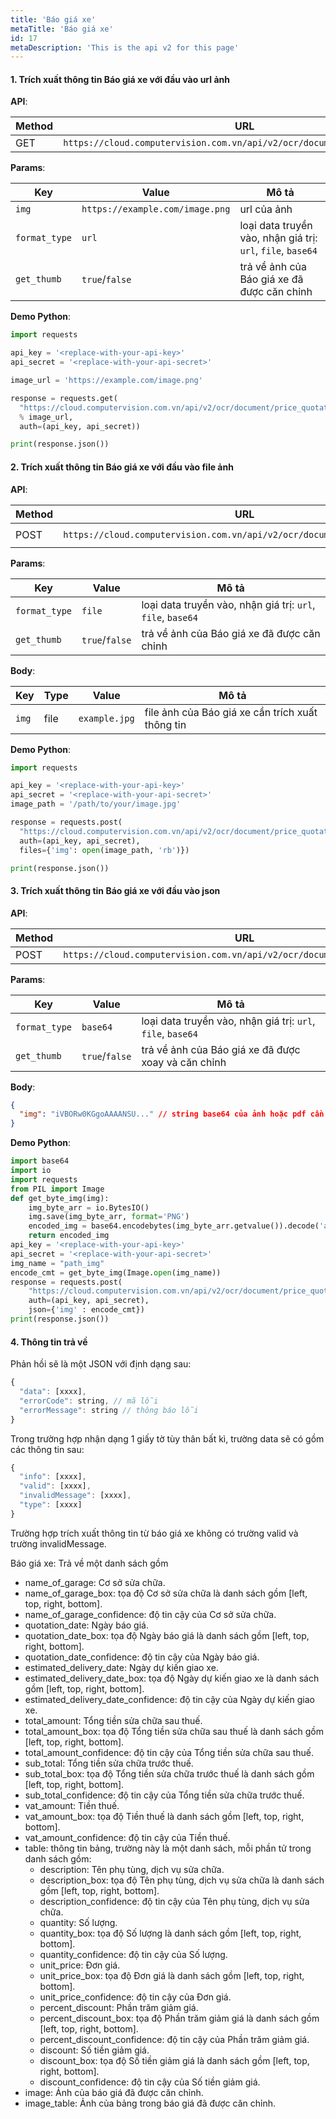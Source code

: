 ```yaml
---
title: 'Báo giá xe'
metaTitle: 'Báo giá xe'
id: 17
metaDescription: 'This is the api v2 for this page'
---
```


#### 1. Trích xuất thông tin Báo giá xe với đầu vào url ảnh

**API**:

| Method | URL                                                                       |
| ------ | ------------------------------------------------------------------------- |
| GET    | `https://cloud.computervision.com.vn/api/v2/ocr/document/price_quotation` |

**Params**:

| Key           | Value                           | Mô tả                                                       |
| ------------- | ------------------------------- | ----------------------------------------------------------- |
| `img`         | `https://example.com/image.png` | url của ảnh                                                 |
| `format_type` | `url`                           | loại data truyền vào, nhận giá trị: `url`, `file`, `base64` |
| `get_thumb`   | `true`/`false`                  | trả về ảnh của Báo giá xe đã được căn chỉnh                 |

**Demo Python**:

```python
import requests

api_key = '<replace-with-your-api-key>'
api_secret = '<replace-with-your-api-secret>'

image_url = 'https://example.com/image.png'

response = requests.get(
  "https://cloud.computervision.com.vn/api/v2/ocr/document/price_quotation?img=%s&format_type=url&get_thumb=false"
  % image_url,
  auth=(api_key, api_secret))

print(response.json())

```

#### 2. Trích xuất thông tin Báo giá xe với đầu vào file ảnh

**API**:

| Method | URL                                                                       | content-type          |
| ------ | ------------------------------------------------------------------------- | --------------------- |
| POST   | `https://cloud.computervision.com.vn/api/v2/ocr/document/price_quotation` | `multipart/form-data` |

**Params**:

| Key           | Value          | Mô tả                                                       |
| ------------- | -------------- | ----------------------------------------------------------- |
| `format_type` | `file`         | loại data truyền vào, nhận giá trị: `url`, `file`, `base64` |
| `get_thumb`   | `true`/`false` | trả về ảnh của Báo giá xe đã được căn chỉnh                 |

**Body**:

| Key   | Type | Value         | Mô tả                                            |
| ----- | ---- | ------------- | ------------------------------------------------ |
| `img` | file | `example.jpg` | file ảnh của Báo giá xe cần trích xuất thông tin |

**Demo Python**:

```python
import requests

api_key = '<replace-with-your-api-key>'
api_secret = '<replace-with-your-api-secret>'
image_path = '/path/to/your/image.jpg'

response = requests.post(
  "https://cloud.computervision.com.vn/api/v2/ocr/document/price_quotation?format_type=file&get_thumb=false",
  auth=(api_key, api_secret),
  files={'img': open(image_path, 'rb')})

print(response.json())

```

#### 3. Trích xuất thông tin Báo giá xe với đầu vào json

**API**:

| Method | URL                                                                       | content-type       |
| ------ | ------------------------------------------------------------------------- | ------------------ |
| POST   | `https://cloud.computervision.com.vn/api/v2/ocr/document/price_quotation` | `application/json` |

**Params**:

| Key           | Value          | Mô tả                                                       |
| ------------- | -------------- | ----------------------------------------------------------- |
| `format_type` | `base64`       | loại data truyền vào, nhận giá trị: `url`, `file`, `base64` |
| `get_thumb`   | `true`/`false` | trả về ảnh của Báo giá xe đã được xoay và căn chỉnh         |

**Body**:

```json
{
  "img": "iVBORw0KGgoAAAANSU..." // string base64 của ảnh hoặc pdf cần trích xuất
}
```

**Demo Python**:

```python
import base64
import io
import requests
from PIL import Image
def get_byte_img(img):
    img_byte_arr = io.BytesIO()
    img.save(img_byte_arr, format='PNG')
    encoded_img = base64.encodebytes(img_byte_arr.getvalue()).decode('ascii')
    return encoded_img
api_key = '<replace-with-your-api-key>'
api_secret = '<replace-with-your-api-secret>'
img_name = "path_img"
encode_cmt = get_byte_img(Image.open(img_name))
response = requests.post(
    "https://cloud.computervision.com.vn/api/v2/ocr/document/price_quotation?format_type=base64&get_thumb=false",
    auth=(api_key, api_secret),
    json={'img' : encode_cmt})
print(response.json())
```

#### 4. Thông tin trả về

Phản hồi sẽ là một JSON với định dạng sau:

```javascript
{
  "data": [xxxx],
  "errorCode": string, // mã lỗi
  "errorMessage": string // thông báo lỗi
}
```

Trong trường hợp nhận dạng 1 giấy tờ tùy thân bất kì, trường data sẽ có gồm các thông tin sau:

```javascript
{
  "info": [xxxx],
  "valid": [xxxx],
  "invalidMessage": [xxxx],
  "type": [xxxx]
}
```

Trường hợp trích xuất thông tin từ báo giá xe không có trường valid và trường invalidMessage.

Báo giá xe: Trả về một danh sách gồm

- name_of_garage: Cơ sở sửa chữa.
- name_of_garage_box: tọa độ Cơ sở sửa chữa là danh sách gồm [left, top, right, bottom].
- name_of_garage_confidence: độ tin cậy của Cơ sở sửa chữa.
- quotation_date: Ngày báo giá.
- quotation_date_box: tọa độ Ngày báo giá là danh sách gồm [left, top, right, bottom].
- quotation_date_confidence: độ tin cậy của Ngày báo giá.
- estimated_delivery_date: Ngày dự kiến giao xe.
- estimated_delivery_date_box: tọa độ Ngày dự kiến giao xe là danh sách gồm [left, top, right, bottom].
- estimated_delivery_date_confidence: độ tin cậy của Ngày dự kiến giao xe.
- total_amount: Tổng tiền sửa chữa sau thuế.
- total_amount_box: tọa độ Tổng tiền sửa chữa sau thuế là danh sách gồm [left, top, right, bottom].
- total_amount_confidence: độ tin cậy của Tổng tiền sửa chữa sau thuế.
- sub_total: Tổng tiền sửa chữa trước thuế.
- sub_total_box: tọa độ Tổng tiền sửa chữa trước thuế là danh sách gồm [left, top, right, bottom].
- sub_total_confidence: độ tin cậy của Tổng tiền sửa chữa trước thuế.
- vat_amount: Tiền thuế.
- vat_amount_box: tọa độ Tiền thuế là danh sách gồm [left, top, right, bottom].
- vat_amount_confidence: độ tin cậy của Tiền thuế.
- table: thông tin bảng, trường này là một danh sách, mỗi phần tử trong danh sách gồm:
  - description: Tên phụ tùng, dịch vụ sửa chữa.
  - description_box: tọa độ Tên phụ tùng, dịch vụ sửa chữa là danh sách gồm [left, top, right, bottom].
  - description_confidence: độ tin cậy của Tên phụ tùng, dịch vụ sửa chữa.
  - quantity: Số lượng.
  - quantity_box: tọa độ Số lượng là danh sách gồm [left, top, right, bottom].
  - quantity_confidence: độ tin cậy của Số lượng.
  - unit_price: Đơn giá.
  - unit_price_box: tọa độ Đơn giá là danh sách gồm [left, top, right, bottom].
  - unit_price_confidence: độ tin cậy của Đơn giá.
  - percent_discount: Phần trăm giảm giá.
  - percent_discount_box: tọa độ Phần trăm giảm giá là danh sách gồm [left, top, right, bottom].
  - percent_discount_confidence: độ tin cậy của Phần trăm giảm giá.
  - discount: Số tiền giảm giá.
  - discount_box: tọa độ Số tiền giảm giá là danh sách gồm [left, top, right, bottom].
  - discount_confidence: độ tin cậy của Số tiền giảm giá.
- image: Ảnh của báo giá đã được căn chỉnh.
- image_table: Ảnh của bảng trong báo giá đã được căn chỉnh.
